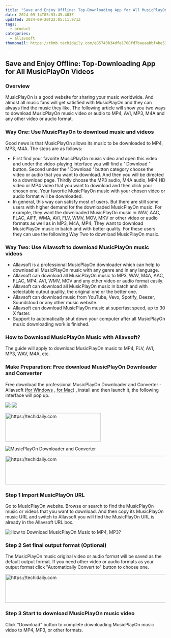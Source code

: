 ```yaml
---
title: "Save and Enjoy Offline: Top-Downloading App for All MusicPlayOn Videos"
date: 2024-09-14T05:53:45.403Z
updated: 2024-09-20T22:05:11.971Z
tags:
  - product
categories:
  - allavsoft
thumbnail: https://thmb.techidaily.com/e85743b34dfe1708fd7baeaabbf4be530a9d0acc972c34955c94cad23467f1e0.jpg
---
```


## Save and Enjoy Offline: Top-Downloading App for All MusicPlayOn Videos

### Overview

MusicPlayOn is a good website for sharing your music worldwide. And almost all music fans will get satisfied with MusicPlayOn and they can always find the music they like. The following article will show you two ways to download MusicPlayOn music video or audio to MP4, AVI, MP3, M4A and any other video or audio format.

### Way One: Use MusicPlayOn to download music and videos

Good news is that MusicPlayOn allows its music to be downloaded to MP4, MP3, M4A. The steps are as follows:

* First find your favorite MusicPlayOn music video and open this video and under the video-playing interface you will find a ' Download ' button. Second under the ' Download ' button category choose the video or audio that you want to download. And then you will be directed to a download page. Thirdly choose the MP3 audio, M4A audio, MP4 HD video or MP4 video that you want to download and then click your chosen one. Your favortie MusicPlayOn music with your chosen video or audio format will be downloaded.
* In general, this way can satisfy most of users. But there are still some users with higher demand for the downloaded MusicPlayOn music. For example, they want the downloaded MusicPlayOn music in WAV, AAC, FLAC, AIFF, WMA, AVI, FLV, WMV, MOV, MKV or other video or audio formats as well as in MP3, M4A, MP4; They want to download MusicPlayOn music in batch and with better quality. For these users they can use the following Way Two to download MusicPlayOn music.

### Way Two: Use Allavsoft to download MusicPlayOn music videos

* Allavsoft is a professional MusicPlayOn downloader which can help to download all MusicPlayOn music with any genre and in any language.
* Allavsoft can download all MusicPlayOn music to MP3, WAV, M4A, AAC, FLAC, MP4, AVI, WMV, MOV and any other video or audio format easily.
* Allavsoft can download all MusicPlayOn music in batch and with selectable output quality, the original one or the better one.
* Allavsoft can download music from YouTube, Vevo, Spotify, Deezer, Soundcloud or any other music website.
* Allavsoft can download MusicPlayOn music at superfast speed, up to 30 X faster.
* Support to automatically shut down your computer after all MusicPlayOn music downloading work is finished.

### How to Download MusicPlayOn Music with Allavsoft?

The guide will apply to download MusicPlayOn music to MP4, FLV, AVI, MP3, WAV, M4A, etc.

### Make Preparation: Free download MusicPlayOn Downloader and Converter

Free download the professional MusicPlayOn Downloader and Converter - Allavsoft ([for Windows](https://tools.techidaily.com/allavsoft/products/) , [for Mac](https://tools.techidaily.com/allavsoft/products/)) , install and then launch it, the following interface will pop up.

[![](https://www.allavsoft.com/how-to/../images/how-to/free-download-win.jpg)](https://tools.techidaily.com/allavsoft/products/) [![](https://www.allavsoft.com/how-to/../images/how-to/free-download-mac.jpg)](https://tools.techidaily.com/allavsoft/products/)

<!-- affiliate ads begin -->
<a href="https://aligracehair.sjv.io/c/5597632/1975802/19272" target="_top" id="1975802">
  <img src="//a.impactradius-go.com/display-ad/19272-1975802" border="0" alt="https://techidaily.com" width="300" height="90"/>
</a>
<img height="0" width="0" src="https://aligracehair.sjv.io/i/5597632/1975802/19272" style="position:absolute;visibility:hidden;" border="0" />
<!-- affiliate ads end -->

![MusicPlayOn Downloader and Converter](https://www.allavsoft.com/how-to/../images/allavsoft/screen-shot-600.jpg)

<!-- affiliate ads begin -->
<a href="https://appsumo.8odi.net/c/5597632/2132162/7443" target="_top" id="2132162">
  <img src="//a.impactradius-go.com/display-ad/7443-2132162" border="0" alt="https://techidaily.com" width="728" height="90"/>
</a>
<img height="0" width="0" src="https://appsumo.8odi.net/i/5597632/2132162/7443" style="position:absolute;visibility:hidden;" border="0" />
<!-- affiliate ads end -->

### Step 1 Import MusicPlayOn URL

Go to MusicPlayOn website. Browse or search to find the MusicPlayOn music or videos that you want to download. And then copy its MusicPlayOn music URL and switch to Allavsoft you will find the MusicPlayOn URL is already in the Allavsoft URL box.

![How to Download MusicPlayOn Music to MP4, MP3?](https://www.allavsoft.com/how-to/../images/how-to/download-rtmp-video/download-rtmp-video.jpg)

### Step 2 Set final output format (Optional)

The MusicPlayOn music original video or audio format will be saved as the default output format. If you need other video or audio formats as your output format click "Automatically Convert to" button to choose one.

<!-- affiliate ads begin -->
<a href="https://aligracehair.sjv.io/c/5597632/1868590/19272" target="_top" id="1868590">
  <img src="//a.impactradius-go.com/display-ad/19272-1868590" border="0" alt="https://techidaily.com" width="728" height="90"/>
</a>
<img height="0" width="0" src="https://aligracehair.sjv.io/i/5597632/1868590/19272" style="position:absolute;visibility:hidden;" border="0" />
<!-- affiliate ads end -->

### Step 3 Start to download MusicPlayOn music video

Click "Download" button to complete downloading MusicPlayOn music video to MP4, MP3, or other formats.

<ins class="adsbygoogle"
     style="display:block"
     data-ad-format="autorelaxed"
     data-ad-client="ca-pub-7571918770474297"
     data-ad-slot="1223367746"></ins>

<ins class="adsbygoogle"
     style="display:block"
     data-ad-client="ca-pub-7571918770474297"
     data-ad-slot="8358498916"
     data-ad-format="auto"
     data-full-width-responsive="true"></ins>



